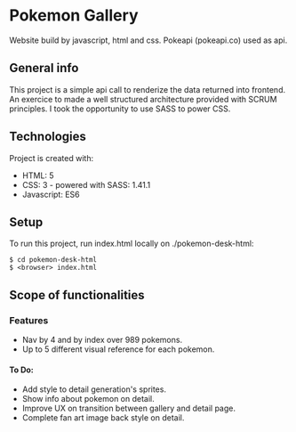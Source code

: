 # Pokemon Gallery
Website build by javascript, html and css. Pokeapi (pokeapi.co) used as api.

## General info
This project is a simple api call to renderize the data returned into frontend.
An exercice to made a well structured architecture provided with SCRUM principles.
I took the opportunity to use SASS to power CSS.
	
## Technologies
Project is created with:
* HTML: 5
* CSS: 3 - powered with SASS: 1.41.1
* Javascript: ES6

## Setup
To run this project, run index.html locally on ./pokemon-desk-html:

```
$ cd pokemon-desk-html
$ <browser> index.html
```

## Scope of functionalities
### Features
* Nav by 4 and by index over 989 pokemons.
* Up to 5 different visual reference for each pokemon.
#### To Do:
* Add style to detail generation's sprites.
* Show info about pokemon on detail.
* Improve UX on transition between gallery and detail page.
* Complete fan art image back style on detail.
